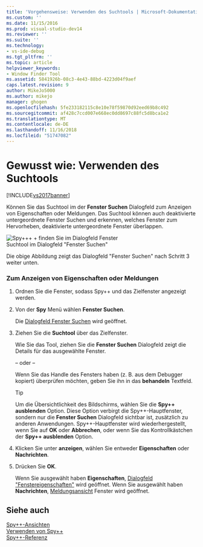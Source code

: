 ```yaml
---
title: 'Vorgehensweise: Verwenden des Suchtools | Microsoft-Dokumentation'
ms.custom: ''
ms.date: 11/15/2016
ms.prod: visual-studio-dev14
ms.reviewer: ''
ms.suite: ''
ms.technology:
- vs-ide-debug
ms.tgt_pltfrm: ''
ms.topic: article
helpviewer_keywords:
- Window Finder Tool
ms.assetid: 5841926b-08c3-4e43-88bd-4223d04f9aef
caps.latest.revision: 9
author: MikeJo5000
ms.author: mikejo
manager: ghogen
ms.openlocfilehash: 5fe233182115c8e10e78f59870d92eed69b8c492
ms.sourcegitcommit: af428c7ccd007e668ec0dd8697c88fc5d8bca1e2
ms.translationtype: MT
ms.contentlocale: de-DE
ms.lasthandoff: 11/16/2018
ms.locfileid: "51747082"
---
```

# <a name="how-to-use-the-finder-tool"></a>Gewusst wie: Verwenden des Suchtools
[!INCLUDE[vs2017banner](../includes/vs2017banner.md)]

Können Sie das Suchtool im der **Fenster Suchen** Dialogfeld zum Anzeigen von Eigenschaften oder Meldungen. Das Suchtool können auch deaktivierte untergeordnete Fenster Suchen und erkennen, welches Fenster zum Hervorheben, deaktivierte untergeordnete Fenster überlappen.  
  
 ![Spy++&#43; &#43; finden Sie im Dialogfeld Fenster](../debugger/media/icon-spy-find.png "Icon_Spy ++ _Find")  
Suchtool im Dialogfeld "Fenster Suchen"  
  
 Die obige Abbildung zeigt das Dialogfeld "Fenster Suchen" nach Schritt 3 weiter unten.  
  
### <a name="to-display-window-properties-or-messages"></a>Zum Anzeigen von Eigenschaften oder Meldungen  
  
1.  Ordnen Sie die Fenster, sodass Spy++ und das Zielfenster angezeigt werden.  
  
2.  Von der **Spy** Menü wählen **Fenster Suchen**.  
  
     Die [Dialogfeld Fenster Suchen](../debugger/find-window-dialog-box.md) wird geöffnet.  
  
3.  Ziehen Sie die **Suchtool** über das Zielfenster.  
  
     Wie Sie das Tool, ziehen Sie die **Fenster Suchen** Dialogfeld zeigt die Details für das ausgewählte Fenster.  
  
     – oder –  
  
     Wenn Sie das Handle des Fensters haben (z. B. aus dem Debugger kopiert) überprüfen möchten, geben Sie ihn in das **behandeln** Textfeld.  
  
    > [!TIP]
    >  Um die Übersichtlichkeit des Bildschirms, wählen Sie die **Spy++ ausblenden** Option. Diese Option verbirgt die Spy++-Hauptfenster, sondern nur die **Fenster Suchen** Dialogfeld sichtbar ist, zusätzlich zu anderen Anwendungen. Spy++-Hauptfenster wird wiederhergestellt, wenn Sie auf **OK** oder **Abbrechen**, oder wenn Sie das Kontrollkästchen der **Spy++ ausblenden** Option.  
  
4.  Klicken Sie unter **anzeigen**, wählen Sie entweder **Eigenschaften** oder **Nachrichten**.  
  
5.  Drücken Sie **OK**.  
  
     Wenn Sie ausgewählt haben **Eigenschaften**, [Dialogfeld "Fenstereigenschaften"](../debugger/window-properties-dialog-box.md) wird geöffnet. Wenn Sie ausgewählt haben **Nachrichten**, [Meldungsansicht](../debugger/messages-view.md) Fenster wird geöffnet.  
  
## <a name="see-also"></a>Siehe auch  
 [Spy++-Ansichten](../debugger/spy-increment-views.md)   
 [Verwenden von Spy++](../debugger/using-spy-increment.md)   
 [Spy++-Referenz](../debugger/spy-increment-reference.md)



